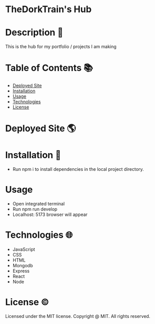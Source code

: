 # TheDorkTrain's Hub

# Description 📝

This is the hub for my portfolio / projects I am making

# Table of Contents 📚

 - [Deployed Site](#deployed-site)
 - [Installation](#installation)
 - [Usage](#usage)
 - [Technologies](#technologies)
 - [License](#license)


# Deployed Site 🌎

# Installation 📎
- Run npm i to install dependencies in the local project directory.

# Usage
 - Open integrated terminal
 - Run npm run develop
 - Localhost: 5173 browser will appear 

# Technologies 🌐

- JavaScript
- CSS
- HTML
- Mongodb
- Express
- React
- Node

# License ©

Licensed under the MIT license. Copyright @ MIT. All rights reserved.

